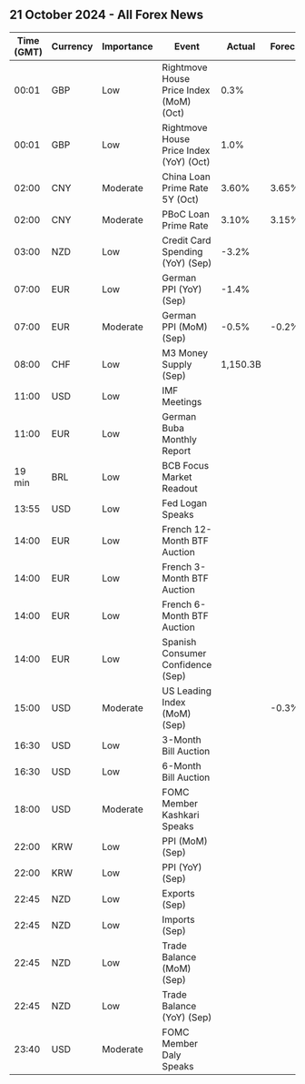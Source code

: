 ## 21 October 2024 - All Forex News

| Time (GMT) | Currency | Importance | Event | Actual | Forecast | Previous |
|------|----------|------------|-------|--------|----------|----------|
| 00:01 | GBP | Low | Rightmove House Price Index (MoM) (Oct) | 0.3% |  | 0.8% |
| 00:01 | GBP | Low | Rightmove House Price Index (YoY) (Oct) | 1.0% |  | 1.2% |
| 02:00 | CNY | Moderate | China Loan Prime Rate 5Y (Oct) | 3.60% | 3.65% | 3.85% |
| 02:00 | CNY | Moderate | PBoC Loan Prime Rate | 3.10% | 3.15% | 3.35% |
| 03:00 | NZD | Low | Credit Card Spending (YoY) (Sep) | -3.2% |  | -3.1% |
| 07:00 | EUR | Low | German PPI (YoY) (Sep) | -1.4% |  | -0.8% |
| 07:00 | EUR | Moderate | German PPI (MoM) (Sep) | -0.5% | -0.2% | 0.2% |
| 08:00 | CHF | Low | M3 Money Supply (Sep) | 1,150.3B |  | 1,145.3B |
| 11:00 | USD | Low | IMF Meetings |  |  |  |
| 11:00 | EUR | Low | German Buba Monthly Report |  |  |  |
| 19 min | BRL | Low | BCB Focus Market Readout |  |  |  |
| 13:55 | USD | Low | Fed Logan Speaks |  |  |  |
| 14:00 | EUR | Low | French 12-Month BTF Auction |  |  | 2.730% |
| 14:00 | EUR | Low | French 3-Month BTF Auction |  |  | 3.138% |
| 14:00 | EUR | Low | French 6-Month BTF Auction |  |  | 2.897% |
| 14:00 | EUR | Low | Spanish Consumer Confidence (Sep) |  |  | 89.4 |
| 15:00 | USD | Moderate | US Leading Index (MoM) (Sep) |  | -0.3% | -0.2% |
| 16:30 | USD | Low | 3-Month Bill Auction |  |  | 4.515% |
| 16:30 | USD | Low | 6-Month Bill Auction |  |  | 4.270% |
| 18:00 | USD | Moderate | FOMC Member Kashkari Speaks |  |  |  |
| 22:00 | KRW | Low | PPI (MoM) (Sep) |  |  | -0.1% |
| 22:00 | KRW | Low | PPI (YoY) (Sep) |  |  | 1.6% |
| 22:45 | NZD | Low | Exports (Sep) |  |  | 4.97B |
| 22:45 | NZD | Low | Imports (Sep) |  |  | 7.17B |
| 22:45 | NZD | Low | Trade Balance (MoM) (Sep) |  |  | -2,203M |
| 22:45 | NZD | Low | Trade Balance (YoY) (Sep) |  |  | -9,290M |
| 23:40 | USD | Moderate | FOMC Member Daly Speaks |  |  |  |
